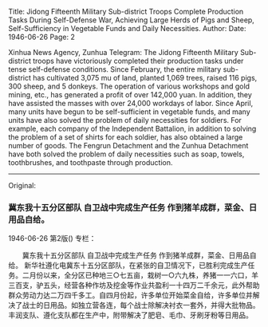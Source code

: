 Title: Jidong Fifteenth Military Sub-district Troops Complete Production Tasks During Self-Defense War, Achieving Large Herds of Pigs and Sheep, Self-Sufficiency in Vegetable Funds and Daily Necessities.
Author:
Date: 1946-06-26
Page: 2

Xinhua News Agency, Zunhua Telegram: The Jidong Fifteenth Military Sub-district troops have victoriously completed their production tasks under tense self-defense conditions. Since February, the entire military sub-district has cultivated 3,075 mu of land, planted 1,069 trees, raised 116 pigs, 300 sheep, and 5 donkeys. The operation of various workshops and gold mining, etc., has generated a profit of over 142,000 yuan. In addition, they have assisted the masses with over 24,000 workdays of labor. Since April, many units have begun to be self-sufficient in vegetable funds, and many units have also solved the problem of daily necessities for soldiers. For example, each company of the Independent Battalion, in addition to solving the problem of a set of shirts for each soldier, has also obtained a large number of goods. The Fengrun Detachment and the Zunhua Detachment have both solved the problem of daily necessities such as soap, towels, toothbrushes, and toothpaste through production.



<hr /> 

Original: 


### 冀东我十五分区部队  自卫战中完成生产任务  作到猪羊成群，菜金、日用品自给。

1946-06-26
第2版()
专栏：

　　冀东我十五分区部队
    自卫战中完成生产任务
    作到猪羊成群，菜金、日用品自给。
    新华社遵化电冀东十五分区部队，在紧张的自卫情况下，已胜利完成生产任务。二月份以来，全分区已种地三○七五亩，栽树一○六九株，养猪一一六口，羊三百支，驴五头，经营各种作坊及挖金等作业共盈利一十四万二千余元，此外帮助群众劳动力达二万四千多工。自四月份起，许多单位开始菜金自给，许多单位并解决了战士的日用品。如独立营各连，每个战士除解决衬衣一套外，并得大批物品。丰润支队、遵化支队都在生产中，附带解决了肥皂、毛巾、牙刷牙粉等日用品。
